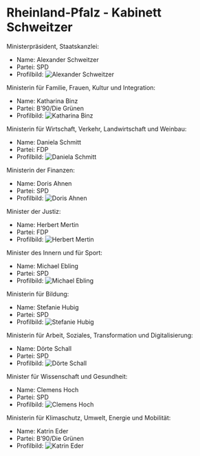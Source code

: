# Rheinland-Pfalz - Kabinett Schweitzer

Ministerpräsident, Staatskanzlei:
* Name: Alexander Schweitzer
* Partei: SPD
* Profilbild: ![Alexander Schweitzer](https://upload.wikimedia.org/wikipedia/commons/thumb/e/e8/2014-02-20_-_Alexander_Schweitzer_-_Landesregierung_Rheinland-Pfalz_-_2676.jpg/400px-2014-02-20_-_Alexander_Schweitzer_-_Landesregierung_Rheinland-Pfalz_-_2676.jpg)

Ministerin für Familie, Frauen, Kultur und Integration:
* Name: Katharina Binz
* Partei: B’90/Die Grünen
* Profilbild: ![Katharina Binz](https://upload.wikimedia.org/wikipedia/commons/9/9f/400px-9f)

Ministerin für Wirtschaft, Verkehr, Landwirtschaft und Weinbau:
* Name: Daniela Schmitt
* Partei: FDP
* Profilbild: ![Daniela Schmitt](https://upload.wikimedia.org/wikipedia/commons/thumb/7/72/2016-11-17_-_Daniela_Schmitt_-_0341.jpg/400px-2016-11-17_-_Daniela_Schmitt_-_0341.jpg)

Ministerin der Finanzen:
* Name: Doris Ahnen
* Partei: SPD
* Profilbild: ![Doris Ahnen](https://upload.wikimedia.org/wikipedia/commons/thumb/2/28/Doris_Ahnen-7462.jpg/400px-Doris_Ahnen-7462.jpg)

Minister der Justiz:
* Name: Herbert Mertin
* Partei: FDP
* Profilbild: ![Herbert Mertin](https://upload.wikimedia.org/wikipedia/commons/thumb/b/b1/FDP_Fraktion_RLP_Herbert_Mertin_2.jpg/400px-FDP_Fraktion_RLP_Herbert_Mertin_2.jpg)

Minister des Innern und für Sport:
* Name: Michael Ebling
* Partei: SPD
* Profilbild: ![Michael Ebling](https://upload.wikimedia.org/wikipedia/commons/thumb/9/9b/2015-12_Michael_Ebling_SPD_Bundesparteitag_by_Olaf_Kosinsky-6.jpg/400px-2015-12_Michael_Ebling_SPD_Bundesparteitag_by_Olaf_Kosinsky-6.jpg)

Ministerin für Bildung:
* Name: Stefanie Hubig
* Partei: SPD
* Profilbild: ![Stefanie Hubig](https://upload.wikimedia.org/wikipedia/commons/thumb/7/79/2016-11-17_-_Stefanie_Hubig_-_0363.jpg/400px-2016-11-17_-_Stefanie_Hubig_-_0363.jpg)

Ministerin für Arbeit, Soziales, Transformation und Digitalisierung:
* Name: Dörte Schall
* Partei: SPD
* Profilbild: ![Dörte Schall](https://upload.wikimedia.org/wikipedia/commons/9/9f/400px-9f)

Minister für Wissenschaft und Gesundheit:
* Name: Clemens Hoch
* Partei: SPD
* Profilbild: ![Clemens Hoch](https://upload.wikimedia.org/wikipedia/commons/9/9f/400px-9f)

Ministerin für Klimaschutz, Umwelt, Energie und Mobilität:
* Name: Katrin Eder
* Partei: B’90/Die Grünen
* Profilbild: ![Katrin Eder](https://upload.wikimedia.org/wikipedia/commons/thumb/5/5b/Katrin_Eder_Ministerin_f%C3%BCr_Klimaschutz_Umwelt_Energie_und_Mobilit%C3%A4t.jpg/400px-Katrin_Eder_Ministerin_f%C3%BCr_Klimaschutz_Umwelt_Energie_und_Mobilit%C3%A4t.jpg)
